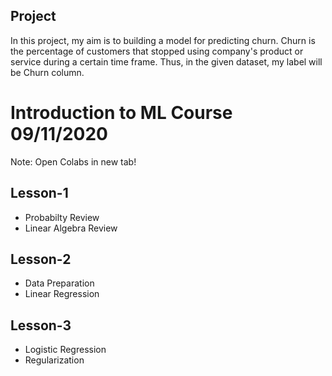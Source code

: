 ## Project ##
In this project, my aim is to building a model for predicting churn. 
Churn is the percentage of customers that stopped using company's product or service during a certain time frame. Thus, in the given dataset, my label will be Churn column.

# Introduction to ML Course 09/11/2020

Note: Open Colabs in new tab!

## Lesson-1
- Probabilty Review
- Linear Algebra Review
## Lesson-2
- Data Preparation
- Linear Regression
## Lesson-3
- Logistic Regression
- Regularization
